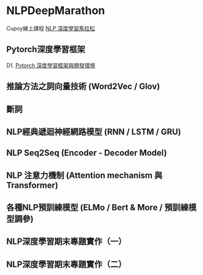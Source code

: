 # NLPDeepMarathon
Cupoy線上課程 [NLP 深度學習馬拉松](https://www.cupoy.com/marathon/00000175AB50EF1A000000016375706F795F72656C656173654355)
## Pytorch深度學習框架
D1. [Pytorch 深度學習框架與開發環境](https://github.com/sung-yi-wang/NLPDeepMarathon/tree/main/D001)  
## 推論方法之詞向量技術 (Word2Vec / Glov)
## 斷詞
## NLP經典遞迴神經網路模型 (RNN / LSTM / GRU)
## NLP Seq2Seq (Encoder - Decoder Model)
## NLP 注意力機制 (Attention mechanism 與 Transformer)
## 各種NLP預訓練模型 (ELMo / Bert & More / 預訓練模型調參)
## NLP深度學習期末專題實作（一）
## NLP深度學習期末專題實作（二）
